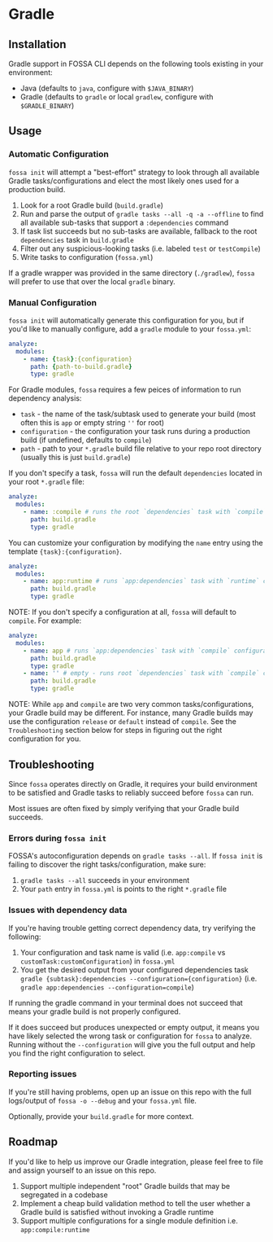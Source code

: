 # Gradle

## Installation

Gradle support in FOSSA CLI depends on the following tools existing in your environment:

- Java (defaults to `java`, configure with `$JAVA_BINARY`)
- Gradle (defaults to `gradle` or local `gradlew`, configure with `$GRADLE_BINARY`)

## Usage

### Automatic Configuration

`fossa init` will attempt a "best-effort" strategy to look through all available Gradle tasks/configurations and elect the most likely ones used for a production build.

 1. Look for a root Gradle build (`build.gradle`)
 2. Run and parse the output of `gradle tasks --all -q -a --offline` to find all available sub-tasks that support a `:dependencies` command
 3. If task list succeeds but no sub-tasks are available, fallback to the root `dependencies` task in `build.gradle`
 4. Filter out any suspicious-looking tasks (i.e. labeled `test` or `testCompile`)
 5. Write tasks to configuration (`fossa.yml`)

If a gradle wrapper was provided in the same directory (`./gradlew`), `fossa` will prefer to use that over the local `gradle` binary.

### Manual Configuration

`fossa init` will automatically generate this configuration for you, but if you'd like to manually configure, add a `gradle` module to your `fossa.yml`:

```yaml
analyze:
  modules:
    - name: {task}:{configuration}
      path: {path-to-build.gradle}
      type: gradle
```

For Gradle modules, `fossa` requires a few peices of information to run dependency analysis:

- `task` - the name of the task/subtask used to generate your build (most often this is `app` or empty string `''` for root)
- `configuration` - the configuration your task runs during a production build (if undefined, defaults to `compile`)
- `path` - path to your `*.gradle` build file relative to your repo root directory (usually this is just `build.gradle`)

If you don't specify a task, `fossa` will run the default `dependencies` located in your root `*.gradle` file:

```yaml
analyze:
  modules:
    - name: :compile # runs the root `dependencies` task with `compile` configuration
      path: build.gradle
      type: gradle
```

You can customize your configuration by modifying the `name` entry using the template `{task}:{configuration}`.

```yaml
analyze:
  modules:
    - name: app:runtime # runs `app:dependencies` task with `runtime` configuration
      path: build.gradle
      type: gradle
```

NOTE: If you don't specify a configuration at all, `fossa` will default to `compile`.  For example:

```yaml
analyze:
  modules:
    - name: app # runs `app:dependencies` task with `compile` configuration
      path: build.gradle
      type: gradle
    - name: '' # empty - runs root `dependencies` task with `compile` configuration
      path: build.gradle
      type: gradle
```

NOTE: While `app` and `compile` are two very common tasks/configurations, your Gradle build may be different.  For instance, many Gradle builds may use the configuration `release` or `default` instead of `compile`.  See the `Troubleshooting` section below for steps in figuring out the right configuration for you.

## Troubleshooting
Since `fossa` operates directly on Gradle, it requires your build environment to be satisfied and Gradle tasks to reliably succeed before `fossa` can run.

Most issues are often fixed by simply verifying that your Gradle build succeeds.

### Errors during `fossa init`
FOSSA's autoconfiguration depends on `gradle tasks --all`.  If `fossa init` is failing to discover the right tasks/configuration, make sure:

1. `gradle tasks --all` succeeds in your environment
2. Your `path` entry in `fossa.yml` is points to the right `*.gradle` file

### Issues with dependency data

If you're having trouble getting correct dependency data, try verifying the following:

1. Your configuration and task name is valid (i.e. `app:compile` vs `customTask:customConfiguration`) in `fossa.yml`
2. You get the desired output from your configured dependencies task `gradle {subtask}:dependencies --configuration={configuration}` (i.e. `gradle app:dependencies --configuration=compile`)

If running the gradle command in your terminal does not succeed that means your gradle build is not properly configured.

If it does succeed but produces unexpected or empty output, it means you have likely selected the wrong task or configuration for `fossa` to analyze.  Running without the `--configuration` will give you the full output and help you find the right configuration to select.

### Reporting issues

If you're still having problems, open up an issue on this repo with the full logs/output of `fossa -o --debug` and your `fossa.yml` file.

Optionally, provide your `build.gradle` for more context.

## Roadmap

If you'd like to help us improve our Gradle integration, please feel free to file and assign yourself to an issue on this repo.

 1. Support multiple independent "root" Gradle builds that may be segregated in a codebase
 2. Implement a cheap build validation method to tell the user whether a Gradle build is satisfied without invoking a Gradle runtime
 3. Support multiple configurations for a single module definition i.e. `app:compile:runtime`